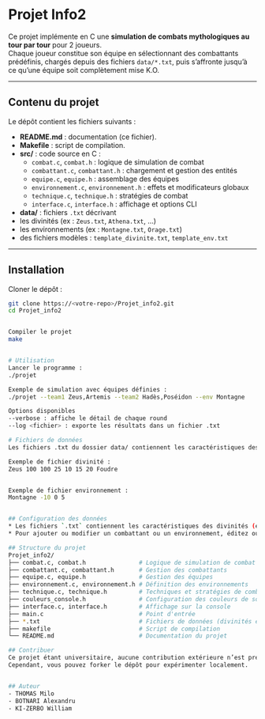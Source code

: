 # Projet Info2

Ce projet implémente en C une **simulation de combats mythologiques au tour par tour** pour 2 joueurs.  
Chaque joueur constitue son équipe en sélectionnant des combattants prédéfinis, chargés depuis des fichiers `data/*.txt`, puis s’affronte jusqu’à ce qu’une équipe soit complètement mise K.O.

---

## Contenu du projet

Le dépôt contient les fichiers suivants :

- **README.md** : documentation (ce fichier).
- **Makefile** : script de compilation.
- **src/** : code source en C :
  - `combat.c`, `combat.h` : logique de simulation de combat
  - `combattant.c`, `combattant.h` : chargement et gestion des entités
  - `equipe.c`, `equipe.h` : assemblage des équipes
  - `environnement.c`, `environnement.h` : effets et modificateurs globaux
  - `technique.c`, `technique.h` : stratégies de combat
  - `interface.c`, `interface.h` : affichage et options CLI
- **data/** : fichiers `.txt` décrivant
- les divinités (ex : `Zeus.txt`, `Athena.txt`, ...)
- les environnements (ex : `Montagne.txt`, `Orage.txt`)
- des fichiers modèles : `template_divinite.txt`, `template_env.txt`

---

## Installation

Cloner le dépôt :
   ```bash
   git clone https://<votre-repo>/Projet_info2.git
   cd Projet_info2


Compiler le projet
make


# Utilisation
Lancer le programme :
./projet

Exemple de simulation avec équipes définies :
./projet --team1 Zeus,Artemis --team2 Hadès,Poséidon --env Montagne

Options disponibles
--verbose : affiche le détail de chaque round
--log <fichier> : exporte les résultats dans un fichier .txt

# Fichiers de données
Les fichiers .txt du dossier data/ contiennent les caractéristiques des divinités et des environnements.

Exemple de fichier divinité :
Zeus 100 100 25 10 15 20 Foudre


Exemple de fichier environnement :
Montagne -10 0 5


## Configuration des données
* Les fichiers `.txt` contiennent les caractéristiques des divinités (ex. : `Zeus.txt`, `Artémis.txt`, …) et des environnements (`montagne.txt`, `orage.txt`, …).
* Pour ajouter ou modifier un combattant ou un environnement, éditez ou créez un fichier `.txt` au même format.

## Structure du projet
Projet_info2/
├── combat.c, combat.h               # Logique de simulation de combat
├── combattant.c, combattant.h       # Gestion des combattants
├── equipe.c, equipe.h               # Gestion des équipes
├── environnement.c, environnement.h # Définition des environnements
├── technique.c, technique.h         # Techniques et stratégies de combat
├── couleurs_console.h               # Configuration des couleurs de sortie
├── interface.c, interface.h         # Affichage sur la console
├── main.c                           # Point d'entrée
├── *.txt                            # Fichiers de données (divinités et environnements)
├── makefile                         # Script de compilation
└── README.md                        # Documentation du projet

## Contribuer
Ce projet étant universitaire, aucune contribution extérieure n’est prévue.
Cependant, vous pouvez forker le dépôt pour expérimenter localement.


## Auteur
- THOMAS Milo
- BOTNARI Alexandru
- KI-ZERBO William



